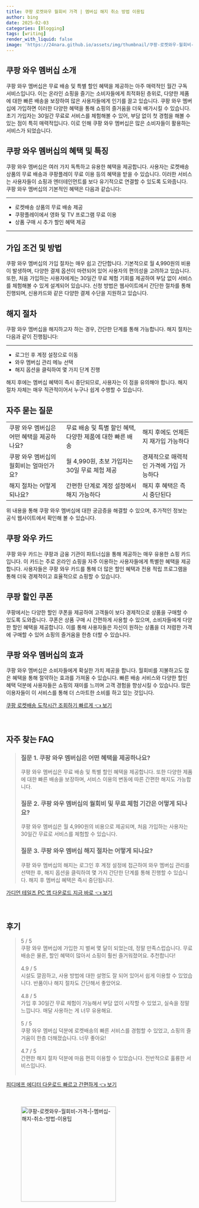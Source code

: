 ```yaml
---
title: 쿠팡 로켓와우 월회비 가격 | 멤버십 해지 취소 방법 이용팁
author: bing
date: 2025-02-03
categories: [Blogging]
tags: [writing]
render_with_liquid: false
image: 'https://24nara.github.io/assets/img/thumbnail/쿠팡-로켓와우-월회비-가격-|-멤버십-해지-취소-방법-이용팁.webp'
---
```



<h2 id='쿠팡와우멤버십소개'>쿠팡 와우 멤버십 소개</h2>

<p>쿠팡 와우 멤버십은 무료 배송 및 특별 할인 혜택을 제공하는 아주 매력적인 월간 구독 서비스입니다. 이는 온라인 쇼핑을 즐기는 소비자들에게 최적화된 층위로, 다양한 제품에 대한 빠른 배송을 보장하여 많은 사용자들에게 인기를 끌고 있습니다. 쿠팡 와우 멤버십에 가입하면 이러한 다양한 혜택을 통해 쇼핑의 즐거움을 더욱 배가시킬 수 있습니다. 초기 가입자는 30일간 무료로 서비스를 체험해볼 수 있어, 부담 없이 첫 경험을 해볼 수 있는 점이 특히 매력적입니다. 이로 인해 쿠팡 와우 멤버십은 많은 소비자들이 활용하는 서비스가 되었습니다.</p>

<h2 id='혜택및특징'>쿠팡 와우 멤버십의 혜택 및 특징</h2>

<p>쿠팡 와우 멤버십은 여러 가지 독특하고 유용한 혜택을 제공합니다. 사용자는 로켓배송 상품의 무료 배송과 쿠팡플레이 무료 이용 등의 혜택을 받을 수 있습니다. 이러한 서비스는 사용자들이 쇼핑과 엔터테인먼트를 보다 유기적으로 연결할 수 있도록 도와줍니다. 쿠팡 와우 멤버십의 기본적인 혜택은 다음과 같습니다:</p>

<hr />

<ul>
    <li>로켓배송 상품의 무료 배송 제공</li>
    <li>쿠팡플레이에서 영화 및 TV 프로그램 무료 이용</li>
    <li>상품 구매 시 추가 할인 혜택 제공</li>
</ul>

<hr />

<h2 id='가입조건및방법'>가입 조건 및 방법</h2>

<p>쿠팡 와우 멤버십의 가입 절차는 매우 쉽고 간단합니다. 기본적으로 월 4,990원의 비용이 발생하며, 다양한 결제 옵션이 마련되어 있어 사용자의 편의성을 고려하고 있습니다. 또한, 처음 가입하는 사용자에게는 30일간 무료 체험 기회를 제공하여 부담 없이 서비스를 체험해볼 수 있게 설계되어 있습니다. 신청 방법은 웹사이트에서 간단한 절차를 통해 진행되며, 신용카드와 같은 다양한 결제 수단을 지원하고 있습니다.</p>

<h2 id='해지절차'>해지 절차</h2>

<p>쿠팡 와우 멤버십을 해지하고자 하는 경우, 간단한 단계를 통해 가능합니다. 해지 절차는 다음과 같이 진행됩니다:</p>

<hr />

<ul>
    <li>로그인 후 계정 설정으로 이동</li>
    <li>와우 멤버십 관리 메뉴 선택</li>
    <li>해지 옵션을 클릭하여 몇 가지 단계 진행</li>
</ul>

<p>해지 후에는 멤버십 혜택이 즉시 중단되므로, 사용자는 이 점을 유의해야 합니다. 해지 절차 자체는 매우 직관적이어서 누구나 쉽게 수행할 수 있습니다.</p>

<h2 id='자주묻는질문'>자주 묻는 질문</h2>

<table>
    <tr>
        <td>쿠팡 와우 멤버십은 어떤 혜택을 제공하나요?</td>
        <td>무료 배송 및 특별 할인 혜택, 다양한 제품에 대한 빠른 배송</td>
        <td>해지 후에도 언제든지 재가입 가능하다</td>
    </tr>
    <tr>
        <td>쿠팡 와우 멤버십의 월회비는 얼마인가요?</td>
        <td>월 4,990원, 초보 가입자는 30일 무료 체험 제공</td>
        <td>경제적으로 매력적인 가격에 가입 가능하다</td>
    </tr>
    <tr>
        <td>해지 절차는 어떻게 되나요?</td>
        <td>간편한 단계로 계정 설정에서 해지 가능하다</td>
        <td>해지 후 혜택은 즉시 중단된다</td>
    </tr>
</table>

<p>위 내용을 통해 쿠팡 와우 멤버십에 대한 궁금증을 해결할 수 있으며, 추가적인 정보는 공식 웹사이트에서 확인해 볼 수 있습니다.</p>

<h2 id='쿠팡와우카드'>쿠팡 와우 카드</h2>

<p>쿠팡 와우 카드는 쿠팡과 금융 기관이 파트너십을 통해 제공하는 매우 유용한 쇼핑 카드입니다. 이 카드는 주로 온라인 쇼핑을 자주 이용하는 사용자들에게 특별한 혜택을 제공합니다. 사용자들은 쿠팡 와우 카드를 통해 더 많은 할인 혜택과 전용 적립 프로그램을 통해 더욱 경제적이고 효율적으로 쇼핑할 수 있습니다.</p>

<h2 id='쿠팡할인쿠폰'>쿠팡 할인 쿠폰</h2>

<p>쿠팡에서는 다양한 할인 쿠폰을 제공하여 고객들이 보다 경제적으로 상품을 구매할 수 있도록 도와줍니다. 쿠폰은 상품 구매 시 간편하게 사용할 수 있으며, 소비자들에게 다양한 할인 혜택을 제공합니다. 이를 통해 사용자들은 자신이 원하는 상품을 더 저렴한 가격에 구매할 수 있어 쇼핑의 즐거움을 한층 더할 수 있습니다.</p>

<h2 id='멤버십효과'>쿠팡 와우 멤버십의 효과</h2>

<p>쿠팡 와우 멤버십은 소비자들에게 확실한 가치 제공을 합니다. 월회비를 지불하고도 많은 혜택을 통해 절약하는 효과를 가져올 수 있습니다. 빠른 배송 서비스와 다양한 할인 혜택 덕분에 사용자들은 쇼핑의 재미를 느끼며 고객 경험을 향상시킬 수 있습니다. 많은 이용자들이 이 서비스를 통해 더 스마트한 소비를 하고 있는 것입니다.</p>


<p><a class="click-button" title="쿠팡 로켓배송 도착시간 조회하기 빠르게" href="https://24nara.github.io/posts/%EC%BF%A0%ED%8C%A1-%EB%A1%9C%EC%BC%93%EB%B0%B0%EC%86%A1-%EB%8F%84%EC%B0%A9%EC%8B%9C%EA%B0%84-%EC%A1%B0%ED%9A%8C%ED%95%98%EA%B8%B0-%EB%B9%A0%EB%A5%B4%EA%B2%8C/" rel="dofollow">쿠팡 로켓배송 도착시간 조회하기 빠르게 👈 보기</a></p><br>
<h2 id='자주_찾는_FAQ'>자주 찾는 FAQ</h2>
<div itemscope="" itemtype="https://schema.org/FAQPage"> 
<blockquote> 
<div itemscope="" itemprop="mainEntity" itemtype="https://schema.org/Question"> 
<h3 itemprop="name">질문 1. 쿠팡 와우 멤버십은 어떤 혜택을 제공하나요?</h3> 
<div itemscope="" itemprop="acceptedAnswer" itemtype="https://schema.org/Answer"> 
<span itemprop="text"> 
<p>쿠팡 와우 멤버십은 무료 배송 및 특별 할인 혜택을 제공합니다. 또한 다양한 제품에 대한 빠른 배송을 보장하며, 서비스 이용의 변동에 따른 간편한 해지도 가능합니다.</p> 
</span> 
</div> 
</div> 

<div itemscope="" itemprop="mainEntity" itemtype="https://schema.org/Question"> 
<h3 itemprop="name">질문 2. 쿠팡 와우 멤버십의 월회비 및 무료 체험 기간은 어떻게 되나요?</h3> 
<div itemscope="" itemprop="acceptedAnswer" itemtype="https://schema.org/Answer"> 
<span itemprop="text"> 
<p>쿠팡 와우 멤버십은 월 4,990원의 비용으로 제공되며, 처음 가입하는 사용자는 30일간 무료로 서비스를 체험할 수 있습니다.</p> 
</span> 
</div> 
</div> 

<div itemscope="" itemprop="mainEntity" itemtype="https://schema.org/Question"> 
<h3 itemprop="name">질문 3. 쿠팡 와우 멤버십 해지 절차는 어떻게 되나요?</h3> 
<div itemscope="" itemprop="acceptedAnswer" itemtype="https://schema.org/Answer"> 
<span itemprop="text"> 
<p>쿠팡 와우 멤버십의 해지는 로그인 후 계정 설정에 접근하여 와우 멤버십 관리를 선택한 후, 해지 옵션을 클릭하여 몇 가지 간단한 단계를 통해 진행할 수 있습니다. 해지 후 멤버십 혜택은 즉시 중단됩니다.</p> 
</span> 
</div> 
</div> 
</blockquote> 
</div>
<p><a class="click-button" title="가디언 테일즈 PC 앱 다운로드 지금 바로" href="https://24nara.github.io/posts/%EA%B0%80%EB%94%94%EC%96%B8-%ED%85%8C%EC%9D%BC%EC%A6%88-PC-%EC%95%B1-%EB%8B%A4%EC%9A%B4%EB%A1%9C%EB%93%9C-%EC%A7%80%EA%B8%88-%EB%B0%94%EB%A1%9C/" rel="dofollow">가디언 테일즈 PC 앱 다운로드 지금 바로 👈 보기</a></p><br>
<h2 id='후기'>후기</h2>
<div itemscope itemtype="https://schema.org/Product">
  <blockquote>
  <div itemprop="review" itemscope itemtype="https://schema.org/Review">
      <div itemprop="reviewRating" itemscope itemtype="https://schema.org/Rating"> <span itemprop="ratingValue">5</span> / <span itemprop="bestRating">5</span> </div>
      <span itemprop="reviewBody">쿠팡 와우 멤버십에 가입한 지 벌써 몇 달이 되었는데, 정말 만족스럽습니다. 무료 배송은 물론, 할인 혜택이 많아서 쇼핑이 훨씬 즐거워졌어요. 추천합니다!</span>
  </div>
  <br>
  <div itemprop="review" itemscope itemtype="https://schema.org/Review">
      <div itemprop="reviewRating" itemscope itemtype="https://schema.org/Rating"> <span itemprop="ratingValue">4.9</span> / <span itemprop="bestRating">5</span> </div>
      <span itemprop="reviewBody">시설도 깔끔하고, 사용 방법에 대한 설명도 잘 되어 있어서 쉽게 이용할 수 있었습니다. 반품이나 해지 절차도 간단해서 좋았어요.</span>
  </div>
  <br>
  <div itemprop="review" itemscope itemtype="https://schema.org/Review">
      <div itemprop="reviewRating" itemscope itemtype="https://schema.org/Rating"> <span itemprop="ratingValue">4.8</span> / <span itemprop="bestRating">5</span> </div>
      <span itemprop="reviewBody">가입 후 30일간 무료 체험이 가능해서 부담 없이 시작할 수 있었고, 실속을 정말 느낍니다. 매달 사용하는 게 너무 유용해요.</span>
  </div>
  <br>
  <div itemprop="review" itemscope itemtype="https://schema.org/Review">
      <div itemprop="reviewRating" itemscope itemtype="https://schema.org/Rating"> <span itemprop="ratingValue">5</span> / <span itemprop="bestRating">5</span> </div>
      <span itemprop="reviewBody">쿠팡 와우 멤버십 덕분에 로켓배송의 빠른 서비스를 경험할 수 있었고, 쇼핑의 즐거움이 한층 더해졌습니다. 너무 좋아요!</span>
  </div>
  <br>
  <div itemprop="review" itemscope itemtype="https://schema.org/Review">
      <div itemprop="reviewRating" itemscope itemtype="https://schema.org/Rating"> <span itemprop="ratingValue">4.7</span> / <span itemprop="bestRating">5</span> </div>
      <span itemprop="reviewBody">간편한 해지 절차 덕분에 마음 편히 이용할 수 있었습니다. 전반적으로 훌륭한 서비스입니다.</span>
  </div>
  <br>
  </blockquote>
</div>
<p><a class="click-button" title="피디에프 에디터 다운로드 빠르고 간편하게" href="https://24nara.github.io/posts/%ED%94%BC%EB%94%94%EC%97%90%ED%94%84-%EC%97%90%EB%94%94%ED%84%B0-%EB%8B%A4%EC%9A%B4%EB%A1%9C%EB%93%9C-%EB%B9%A0%EB%A5%B4%EA%B3%A0-%EA%B0%84%ED%8E%B8%ED%95%98%EA%B2%8C/" rel="dofollow">피디에프 에디터 다운로드 빠르고 간편하게 👈 보기</a></p><br>
<figure class="image"><img src="https://24nara.github.io/assets/img/thumbnail/쿠팡-로켓와우-월회비-가격-|-멤버십-해지-취소-방법-이용팁.webp" alt="쿠팡-로켓와우-월회비-가격-|-멤버십-해지-취소-방법-이용팁" width="256" height="256"></figure>